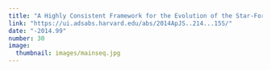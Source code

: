 ```yaml
---
title: "A Highly Consistent Framework for the Evolution of the Star-Forming “Main Sequence” from z ∼ 0-6"
link: "https://ui.adsabs.harvard.edu/abs/2014ApJS..214...15S/"
date: "-2014.99"
number: 30
image: 
  thumbnail: images/mainseq.jpg
---
```


